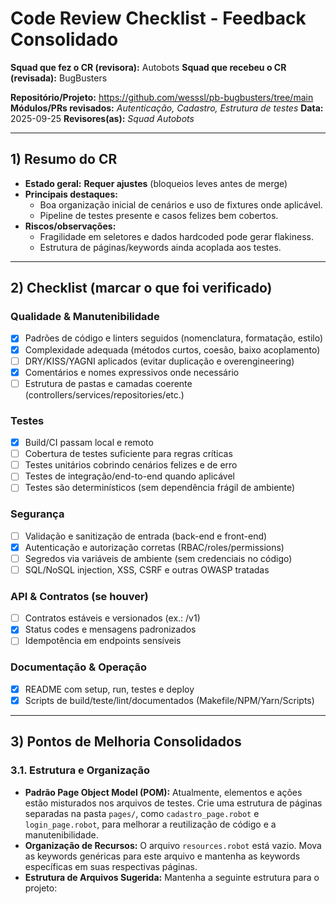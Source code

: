 # Code Review Checklist - Feedback Consolidado

**Squad que fez o CR (revisora):** Autobots
**Squad que recebeu o CR (revisada):** BugBusters

**Repositório/Projeto:** https://github.com/wesssl/pb-bugbusters/tree/main
**Módulos/PRs revisados:** _Autenticação, Cadastro, Estrutura de testes_
**Data:** 2025-09-25
**Revisores(as):** _Squad Autobots_

---

## 1) Resumo do CR
- **Estado geral:** **Requer ajustes** (bloqueios leves antes de merge)
- **Principais destaques:**
  - Boa organização inicial de cenários e uso de fixtures onde aplicável.
  - Pipeline de testes presente e casos felizes bem cobertos.
- **Riscos/observações:**
  - Fragilidade em seletores e dados hardcoded pode gerar flakiness.
  - Estrutura de páginas/keywords ainda acoplada aos testes.

---

## 2) Checklist (marcar o que foi verificado)

### Qualidade & Manutenibilidade
- [x] Padrões de código e linters seguidos (nomenclatura, formatação, estilo)
- [x] Complexidade adequada (métodos curtos, coesão, baixo acoplamento)
- [ ] DRY/KISS/YAGNI aplicados (evitar duplicação e overengineering)
- [x] Comentários e nomes expressivos onde necessário
- [ ] Estrutura de pastas e camadas coerente (controllers/services/repositories/etc.)

### Testes
- [x] Build/CI passam local e remoto
- [ ] Cobertura de testes suficiente para regras críticas
- [ ] Testes unitários cobrindo cenários felizes e de erro
- [ ] Testes de integração/end-to-end quando aplicável
- [ ] Testes são determinísticos (sem dependência frágil de ambiente)

### Segurança
- [ ] Validação e sanitização de entrada (back-end e front-end)
- [x] Autenticação e autorização corretas (RBAC/roles/permissions)
- [ ] Segredos via variáveis de ambiente (sem credenciais no código)
- [ ] SQL/NoSQL injection, XSS, CSRF e outras OWASP tratadas

### API & Contratos (se houver)
- [ ] Contratos estáveis e versionados (ex.: /v1)
- [x] Status codes e mensagens padronizados
- [ ] Idempotência em endpoints sensíveis

### Documentação & Operação
- [x] README com setup, run, testes e deploy
- [x] Scripts de build/teste/lint/documentados (Makefile/NPM/Yarn/Scripts)

---

## 3) Pontos de Melhoria Consolidados

### 3.1. Estrutura e Organização
- **Padrão Page Object Model (POM):** Atualmente, elementos e ações estão misturados nos arquivos de testes. Crie uma estrutura de páginas separadas na pasta `pages/`, como `cadastro_page.robot` e `login_page.robot`, para melhorar a reutilização de código e a manutenibilidade.
- **Organização de Recursos:** O arquivo `resources.robot` está vazio. Mova as keywords genéricas para este arquivo e mantenha as keywords específicas em suas respectivas páginas.
- **Estrutura de Arquivos Sugerida:** Mantenha a seguinte estrutura para o projeto:
